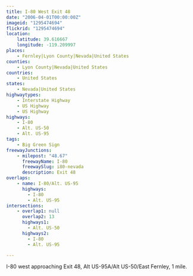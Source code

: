 ```yaml
---
title: I-80 West Exit 48
date: "2006-04-01T00:00:00Z"
imageid: "1295474694"
flickrid: "1295474694"
location:
    latitude: 39.616667
    longitude: -119.209997
places:
    - Fernley|Lyon County|Nevada|United States
counties:
    - Lyon County|Nevada|United States
countries:
    - United States
states:
    - Nevada|United States
highwaytypes:
    - Interstate Highway
    - US Highway
    - US Highway
highways:
    - I-80
    - Alt. US-50
    - Alt. US-95
tags:
    - Big Green Sign
freewayJunctions:
    - milepost: "48.67"
      freewayName: I-80
      freewaySlug: i80-nevada
      description: Exit 48
overlaps:
    - name: I-80/Alt. US-95
      highways:
        - I-80
        - Alt. US-95
intersections:
    - overlap1: null
      overlap2: 13
      highways1:
        - Alt. US-50
      highways2:
        - I-80
        - Alt. US-95

---
```

I-80 west approaching Exit 48, Alt US-95A/Alt US-50/East Fernley, 1 mile.
